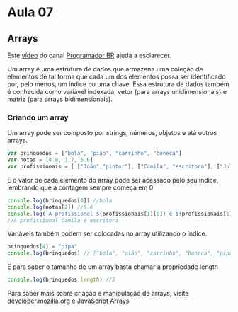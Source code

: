 # Aula 07 
## Arrays
Este [vídeo](https://www.youtube.com/watch?v=Q8iceY8qCpo) do canal [Programador BR](https://www.youtube.com/channel/UCrdgeUeCll2QKmqmihIgKBQ) ajuda a esclarecer.

Um array é uma estrutura de dados que armazena uma coleção de elementos de tal forma que cada um dos elementos possa ser identificado por, pelo menos, um índice ou uma chave. Essa estrutura de dados também é conhecida como variável indexada, vetor (para arrays unidimensionais) e matriz (para arrays bidimensionais).

### Criando um array
Um array pode ser composto por strings, números, objetos e atá outros arrays.
```javascript
var brinquedos = ["bola", "pião", "carrinho", "boneca"]
var notas = [4.8, 3.7, 5.6]
var profissionais = [ ["João","pintor"], ["Camila", "escritora"], ["Julio", "motorista"]]
```
E o valor de cada elemento do array pode ser acessado pelo seu índice, lembrando que a contagem sempre começa em 0
```javascript
console.log(brinquedos[0]) //bola
console.log(notas[2]) //5.6
console.log(`A profissional ${profissionais[1][0]} é ${profissionais[1][1]}` )
//A profissional Camila é escritora
```
Variáveis também podem ser colocadas no array utilizando o índice.
```javascript
brinquedos[4] = "pipa"
console.log(brinquedos) // ["bola", "pião", "carrinho", "boneca", "pipa"] 
```

E para saber o tamanho de um array basta chamar a propriedade length
```javascript
console.log(brinquedos.length) //5
```

Para saber mais sobre criação e manipulação de arrays, visite [developer.mozilla.org](https://developer.mozilla.org/pt-BR/docs/Web/JavaScript/Reference/Global_Objects/Array) e [JavaScript Arrays](https://www.devmedia.com.br/javascript-arrays/4079)


